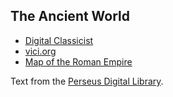 ## The Ancient World
- [Digital Classicist](http://www.digitalclassicist.org/)
- [vici.org](https://vici.org/)
- [Map of the Roman Empire](http://pelagios.org/maps/greco-roman/)

Text from the [Perseus Digital Library](http://www.perseus.tufts.edu/hopper/).
